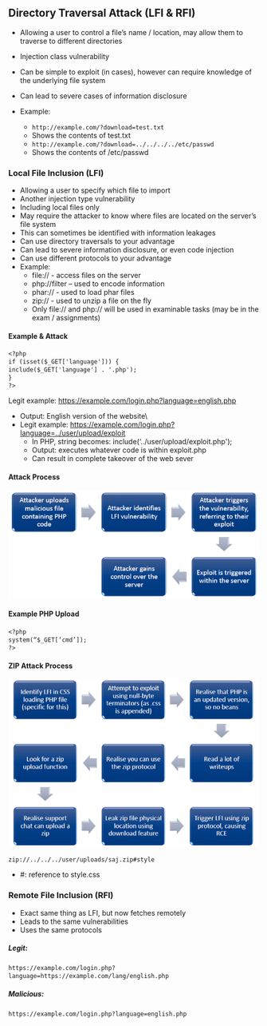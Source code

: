 ## Directory Traversal Attack (LFI & RFI)

* Allowing a user to control a file’s name / location, may allow them to traverse to different directories
* Injection class vulnerability
* Can be simple to exploit (in cases), however can require knowledge of the underlying file system
* Can lead to severe cases of information disclosure

* Example:
  * `http://example.com/?download=test.txt`
  *  Shows the contents of test.txt
  * `http://example.com/?download=../../../../etc/passwd`
  * Shows the contents of /etc/passwd



### Local File Inclusion (LFI)

* Allowing a user to specify which file to import
* Another injection type vulnerability
* Including local files only
* May require the attacker to know where files are located on the server’s file system
* This can sometimes be identified with information leakages
* Can use directory traversals to your advantage
* Can lead to severe information disclosure, or even code injection
* Can use different protocols to your advantage
* Example:
  * file:// - access files on the server
  * php://filter – used to encode information
  * phar:// - used to load phar files
  * zip:// - used to unzip a file on the fly
  * Only file:// and php:// will be used in examinable tasks (may be in the exam / assignments)

#### Example & Attack

```
<?php
if (isset($_GET['language'])) {
include($_GET['language'] . '.php');
}
?>
```

Legit example: https://example.com/login.php?language=english.php

* Output: English version of the website\
* Legit example: https://example.com/login.php?language=../user/upload/exploit
  * In PHP, string becomes: include(‘../user/upload/exploit.php');
  * Output: executes whatever code is within exploit.php
  * Can result in complete takeover of the web sever

#### Attack Process

<img src="img\11\1.png" alt="1" style="zoom:80%;" />

#### Example PHP Upload

```
<?php
system(“$_GET[‘cmd’]);
?>
```

#### ZIP Attack Process

<img src="img\11\2.png" alt="2" style="zoom:80%;" />

`zip://../../../user/uploads/saj.zip#style`

* #: reference to style.css



### Remote File Inclusion (RFI)

* Exact same thing as LFI, but now fetches remotely
* Leads to the same vulnerabilities
* Uses the same protocols

##### Legit:

```
https://example.com/login.php?language=https://example.com/lang/english.php
```

##### Malicious:

```
https://example.com/login.php?language=english.php
```

